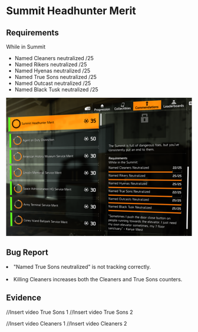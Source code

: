 <h1>Summit Headhunter Merit</h1>

<h2>Requirements</h2>

While in Summit
- Named Cleaners neutralized /25
- Named Rikers neutralized /25
- Named Hyenas neutralized /25
- Named True Sons neutralized /25
- Named Outcast neutralized /25
- Named Black Tusk neutralized /25

<img src="Media/Summit-Headhunter-Merit-Commendation.png" width="800" alt="Summit Headhunter Merit Commendation">

<h2>Bug Report</h2>

<li>"Named True Sons neutralized" is not tracking correctly.</li></br >
<li>Killing Cleaners increases both the Cleaners and True Sons counters.</li>

<h2>Evidence</h2>

//Insert video True Sons 1
//Insert video True Sons 2

//Insert video Cleaners 1
//Insert video Cleaners 2
